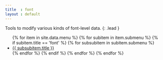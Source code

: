```yaml
---
title  : font
layout : default
---
```


Tools to modify various kinds of font-level data.
{: .lead }

<ul>
  {% for item in site.data.menu %}
    {% for subitem in item.submenu %}
      {% if subitem.title == 'font' %}
        {% for subsubitem in subitem.submenu %}
          <li><a href='{{ subsubitem.title | slugify }}'>{{ subsubitem.title }}</a></li>
        {% endfor %}
      {% endif %}
    {% endfor %}
  {% endfor %}
</ul>
